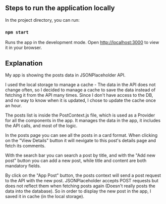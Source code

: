 ## Steps to run the application locally

In the project directory, you can run:

### `npm start`

Runs the app in the development mode.
Open [http://localhost:3000](http://localhost:3000) to view it in your browser.

## Explanation

My app is showing the posts data in JSONPlaceholder API.

I used the local storage to manage a cache -
The data in the API does not change often, so I decided to manage a cache to save the data instead of fetching it from the API many times.
Since I don't have access to the DB, and no way to know when it is updated, I chose to update the cache once an hour.

The posts list is inside the PostContext.js file, which is used as a Provider for all the components in the app. It manages the data in the app, it includes the API calls, and most of the logic.

In the posts page you can see all the posts in a card format. When clicking on the "View Details" button it will nevigate to this post's details page and fetch its comments.

With the search bar you can search a post by title, and with the "Add new post" button you can add a new post, while title and content are both mandatory fields.

By click on the "App Post" button, the posts context will send a post request to the API with the new post. JSONPlaceholder accepts POST requests but does not reflect them when fetching posts again (Doesn't really posts the data into the database). So in order to display the new post in the app, I saved it in cache (in the local storage).
